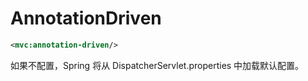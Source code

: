 # AnnotationDriven

```xml
<mvc:annotation-driven/>
```

如果不配置，Spring 将从 DispatcherServlet.properties 中加载默认配置。

